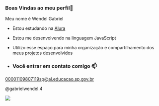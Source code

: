 ### Boas Vindas ao meu perfil🖤

Meu nome é Wendel Gabriel

- Estou estudando na [Alura](https://www.alura.com.br)
- Estou me desenvolvendo na linguagem JavaScript
- Utilizo esse espaço para minha organização e compartilhamento dos meus projetos desenvolvidos

- ### Você entrar em contato comigo 📫

00001109807119sp@al.educacao.sp.gov.br

@gabrielwendel.4


![](https://media1.tenor.com/m/yuYNd2I39c8AAAAC/ultra-instinct-goku.gif)
